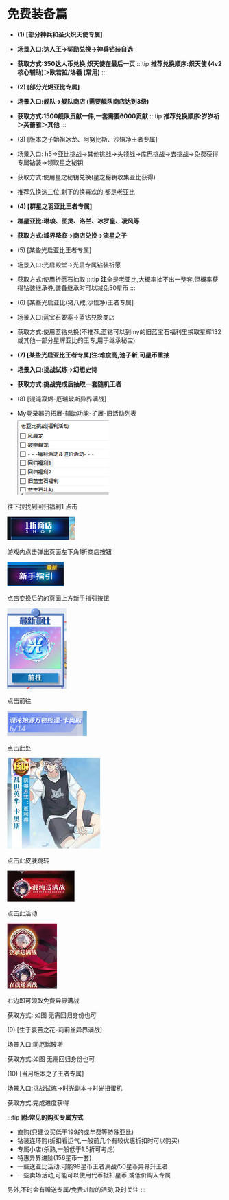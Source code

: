 # 免费装备篇

- **(1) [部分神兵和圣火炽天使专属]**
- **场景入口:达人王→奖励兑换→神兵钻装自选**
- **获取方式:350达人币兑换,炽天使在最后一页**
  :::tip
  **推荐兑换顺序:炽天使 (4v2核心辅助)＞欧若拉/洛羲 (常用)**
  :::

- **(2) [部分光烬亚比专属]**
- **场景入口:舰队→舰队商店 (需要舰队商店达到3级)**
- **获取方式:1500舰队贡献一件,一套需要6000贡献**
  :::tip
  **推荐兑换顺序:岁岁祈＞芙蕾雅＞其他**
  :::

- (3) [版本之子始祖冰龙、阿努比斯、沙悟净王者专属]
- 场景入口: h5→亚比挑战→其他挑战→头领战→库巴挑战→去挑战→免费获得专属钻装→领取星之秘钥
- 获取方式:使用星之秘钥兑换(星之秘钥收集亚比获得)
- 推荐先换这三位,剩下的换喜欢的,都是老亚比
- **(4) [群星之羽亚比王者专属]**
- **群星亚比:琳琅、图灵、洛兰、冰罗皇、凌风等**
- **获取方式:域界降临→商店兑换→流星之子**
- (5) [某些光启亚比王者专属]
- 场景入口:光启殿堂→光启专属钻装祈愿
- 获取方式:使用祈愿石抽取
  :::tip
  **注**全是老亚比,大概率抽不出一整套,但概率获得钻装继承券,装备继承时可以减免50星币
  :::

- (6) [某些光启亚比(猪八戒,沙悟净)王者专属]
- 场景入口:蓝宝石要塞→蓝钻兑换商店
- 获取方式:使用蓝钻兑换(不推荐,蓝钻可以到my的旧蓝宝石福利里换取星辉132或其他一部分星辉亚比的王专,用于继承秘宝)
- **(7) [某些光启亚比王者专属]注:难度高,池子新,可星币重抽**
- **场景入口:挑战试炼→幻想史诗**
- **获取方式:挑战完成后抽取一套随机王者**
- (8) [混沌寂烬-厄瑞玻斯异界满战]
- My登录器的拓展-辅助功能-扩展-旧活动列表
  ![](images/document_582190/image_142.png)

往下拉找到回归福利1 点击

![](images/document_582190/image_143.png)

游戏内点击弹出页面左下角1折商店按钮

![](images/document_582190/image_144.png)

点击变换后的的页面上方新手指引按钮

![](images/document_582190/image_145.png)

点击前往

![](images/document_582190/image_146.png)

点击此处

![](images/document_582190/image_147.png)

点击此皮肤跳转

![](images/document_582190/image_148.png)

点击此活动

![](images/document_582190/image_149.png)

右边即可领取免费异界满战

获取方式: 如图 无需回归身份也可

(9) [生于哀苦之花-莉莉丝异界满战]

场景入口:同厄瑞玻斯

获取方式:如图 无需回归身份也可

(10) [当月版本之子王者专属]

场景入口:挑战试炼→时光副本→时光扭蛋机

获取方式:完成进度获得

:::tip
**附:常见的购买专属方式**

- 直购(只建议买低于199的或年费等特殊亚比)
- 钻装连环购(折扣看运气,一般前几个有较优惠折扣时可以购买)
- 专属小店(杀熟,一般低于1.5折可考虑)
- 特惠异界进阶(156星币一套)
- 一些送亚比活动,可能99星币王者满战/50星币异界升王者
- 一些卖场活动,可能可以使用代币抵扣星币,或低价购入专属

另外,不时会有赠送专属/免费进阶的活动,及时关注
:::
